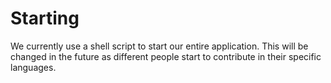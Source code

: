 # Starting

We currently use a shell script to start our entire application. This will be changed in the future as different people start to contribute in their specific languages.